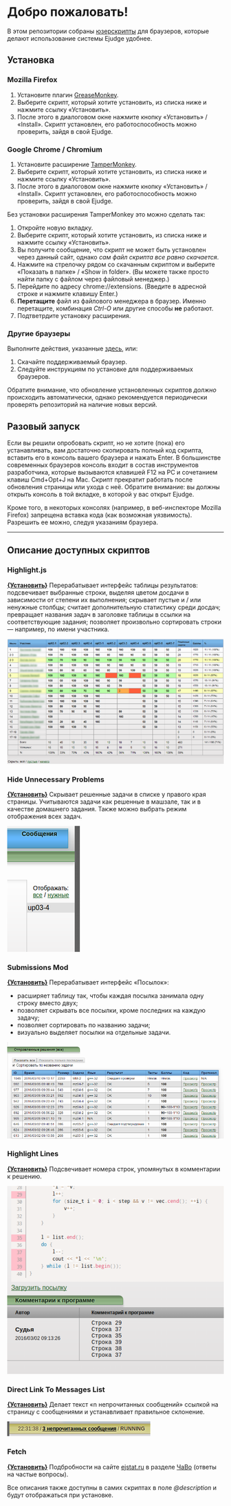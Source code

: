 Добро пожаловать!
=================
В этом репозитории собраны [юзерскрипты](https://habrahabr.ru/post/129343/ "Что такое юзерскрипты, и пример создания своего скрипта") для браузеров, которые делают использование системы Ejudge удобнее.

Установка
---------
### Mozilla Firefox
1. Установите плагин [GreaseMonkey][1].
2. Выберите скрипт, который хотите установить, из списка ниже и нажмите ссылку «Установить».
3. После этого в диалоговом окне нажмите кнопку «Установить» / «Install».
Скрипт установлен, его работоспособность можно проверить, зайдя в свой Ejudge.

[1]: https://addons.mozilla.org/ru/firefox/addon/greasemonkey/

### Google Chrome / Chromium
1. Установите расширение [TamperMonkey][2].
2. Выберите скрипт, который хотите установить, из списка ниже и нажмите ссылку «Установить».
3. После этого в диалоговом окне нажмите кнопку «Установить» / «Install».
Скрипт установлен, его работоспособность можно проверить, зайдя в свой Ejudge.

Без установки расширения TamperMonkey это можно сделать так:

1. Откройте новую вкладку.
2. Выберите скрипт, который хотите установить, из списка ниже и нажмите ссылку «Установить».
3. Вы получите сообщение, что скрипт не может быть установлен через данный сайт, однако *сам файл скрипта все равно скачается*.
4. Нажмите на стрелочку рядом со скачанным скриптом и выберите «Показать в папке» / «Show in folder». (Вы можете также просто найти папку с файлом через файловый менеджер.)
5. Перейдите по адресу chrome://extensions. (Введите в адресной строке и нажмите клавишу Enter.)
6. __Перетащите__ файл из файлового менеджера в браузер. Именно перетащите, комбинация *Сtrl-O* или другие способы __не__ работают.
7. Подтветрдите установку расширения.

[2]: https://chrome.google.com/webstore/detail/tampermonkey/dhdgffkkebhmkfjojejmpbldmpobfkfo

### Другие браузеры
Выполните действия, указанные [здесь](http://userscripts.ru/), или:

1. Скачайте поддерживаемый браузер.
2. Следуйте инструкциям по установке для поддерживаемых браузеров.

Обратите внимание, что обновление установленных скриптов *должно* происходить автоматически, однако рекомендуется периодически проверять репозиторий на наличие новых версий.

Разовый запуск
--------------
Если вы решили опробовать скрипт, но не хотите (пока) его устанавливать, вам достаточно скопировать полный код скрипта, вставить его в консоль вашего браузера и нажать Enter. В большинстве современных браузеров консоль входит в состав инструментов разработчика, которые вызываются клавишей F12 на PC и сочетанием клавиш Cmd+Opt+J на Mac. Скрипт прекратит работать после обновления страницы или ухода с неё. Обратите внимание: вы должны открыть консоль в той вкладке, в которой у вас открыт Ejudge.

Кроме того, в некоторых консолях (например, в веб-инспекторе Mozilla Firefox) запрещена вставка кода (как возможная уязвимость). Разрешить ее можно, следуя указаниям браузера.

-----

Описание доступных скриптов
---------------------------
### Highlight.js
**[{Установить}][3]** Перерабатывает интерфейс таблицы результатов: подсвечивает выбранные строки, выделяя цветом досдачи в зависимости от степени их выполнения; скрывает пустые и / или ненужные столбцы; считает дополнительную статистику среди досдач; превращает названия задач в заголовке таблицы в ссылки на соответствующие задания; позволяет произвольно сортировать строки — например, по имени участника.

![Highlight.js Screenshot](.img/highlight.png)

### Hide Unnecessary Problems
**[{Установить}][4]** Скрывает решенные задачи в списке у правого края страницы. Учитываются задачи как решенные в машзале, так и в качестве домашнего задания. Также можно выбрать режим отображения всех задач.

![Hide Unnecessary Problems Screenshot](.img/hide.png)

### Submissions Mod
**[{Установить}][5]** Перерабатывает интерфейс «Посылок»:
- расширяет таблицу так, чтобы каждая посылка занимала одну строку вместо двух;
- позволяет скрывать все посылки, кроме последних на каждую задачу;
- позволяет сортировать по названию задачи;
- визуально выделяет посылки на отдельные задачи.

![Submissions Mod Screenshot](.img/submissionsmod.png)

### Highlight Lines
**[{Установить}][6]** Подсвечивает номера строк, упомянутых в комментарии к решению.

![Highlight Lines Screenshot](.img/highlightlines.png)

### Direct Link To Messages List
**[{Установить}][7]** Делает текст «n непрочитанных сообщений» ссылкой на страницу с сообщениями и устанавливает правильное склонение.

![Direct Link To Messages Screenshot](.img/goto.png)

### Fetch
**[{Установить}][8]** Подбробности на сайте [ejstat.ru](http://ejstat.cloudapp.net) в разделе [ЧаВо](http://ejstat.cloudapp.net/faq) (ответы на частые вопросы).

Все описания также доступны в самих скриптах в поле *@description* и будут отображаться при установке.

[3]: https://github.com/Facenapalm/Highlight.js/raw/master/highlight.user.js
[4]: https://github.com/Facenapalm/Highlight.js/raw/master/hide_unnecessary_tasks.user.js
[5]: https://github.com/YaLTeR/Highlight.js/raw/master/SubmissionsMod.user.js
[6]: https://github.com/YaLTeR/Highlight.js/raw/master/HighlightLines.user.js
[7]: https://github.com/Facenapalm/Highlight.js/raw/master/goto_messages_list.user.js
[8]: https://github.com/Facenapalm/Highlight.js/raw/master/fetch.user.js
